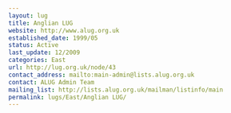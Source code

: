 ```yaml
---
layout: lug
title: Anglian LUG
website: http://www.alug.org.uk
established_date: 1999/05
status: Active
last_update: 12/2009
categories: East
url: http://lug.org.uk/node/43
contact_address: mailto:main-admin@lists.alug.org.uk
contact: ALUG Admin Team
mailing_list: http://lists.alug.org.uk/mailman/listinfo/main
permalink: lugs/East/Anglian LUG/
---
```

